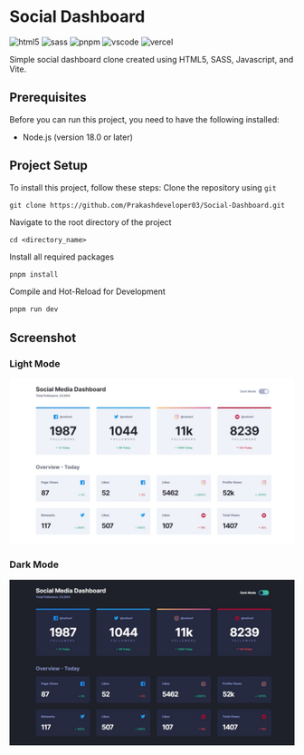 # Social Dashboard

![html5](https://img.shields.io/badge/HTML5-E34F26?logo=html5&logoColor=white)
![sass](https://img.shields.io/badge/Sass-CC6699.svg?logo=Sass&logoColor=white)
![pnpm](https://img.shields.io/badge/Pnpm-F69220.svg?logo=pnpm&logoColor=white)
![vscode](https://img.shields.io/badge/Visual_Studio_Code-0078D4?logo=visual%20studio%20code&logoColor=white)
![vercel](https://img.shields.io/badge/Vercel-202020.svg?logo=Vercel&logoColor=white)

Simple social dashboard clone created using HTML5, SASS, Javascript, and Vite.

## Prerequisites

Before you can run this project, you need to have the following installed:

- Node.js (version 18.0 or later)

## Project Setup

To install this project, follow these steps:
Clone the repository using `git`

```
git clone https://github.com/Prakashdeveloper03/Social-Dashboard.git
```

Navigate to the root directory of the project

```
cd <directory_name>
```

Install all required packages

```sh
pnpm install
```

Compile and Hot-Reload for Development

```sh
pnpm run dev
```

## Screenshot

### Light Mode

![light](markdown/light.jpeg)

### Dark Mode

![output](markdown/dark.jpeg)
